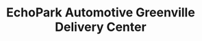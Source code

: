 ---
title: "EchoPark Automotive Greenville Delivery Center"
url: /greenville/echopark-automotive-greenville-delivery-center/
shop: car
---